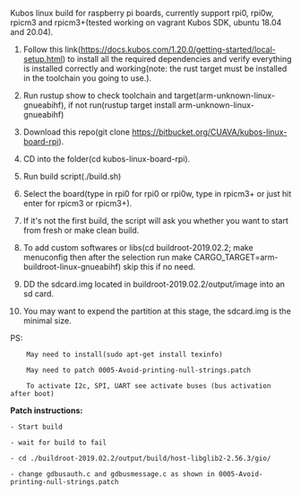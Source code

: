 Kubos linux build for raspberry pi boards, currently support rpi0, rpi0w, rpicm3 and rpicm3+(tested working on vagrant Kubos SDK, ubuntu 18.04 and 20.04).

1. Follow this link(https://docs.kubos.com/1.20.0/getting-started/local-setup.html) to install all the required dependencies and verify everything is installed correctly and working(note: the rust target must be installed in the toolchain you going to use.).

2. Run rustup show to check toolchain and target(arm-unknown-linux-gnueabihf), if not run(rustup target install arm-unknown-linux-gnueabihf)

3. Download this repo(git clone https://bitbucket.org/CUAVA/kubos-linux-board-rpi).

4. CD into the folder(cd kubos-linux-board-rpi).

5. Run build script(./build.sh)

6. Select the board(type in rpi0 for rpi0 or rpi0w, type in rpicm3+ or just hit enter for rpicm3 or rpicm3+).

7. If it's not the first build, the script will ask you whether you want to start from fresh or make clean build.

8. To add custom softwares or libs(cd buildroot-2019.02.2; make menuconfig then after the selection run make CARGO_TARGET=arm-buildroot-linux-gnueabihf) skip this if no need.

9. DD the sdcard.img located in buildroot-2019.02.2/output/image into an sd card.

10. You may want to expend the partition at this stage, the sdcard.img is the minimal size.


PS: 

		May need to install(sudo apt-get install texinfo)
	
		May need to patch 0005-Avoid-printing-null-strings.patch
	
		To activate I2c, SPI, UART see activate buses (bus activation after boot)

**Patch instructions:**
	
	- Start build
	
	- wait for build to fail
	
	- cd ./buildroot-2019.02.2/output/build/host-libglib2-2.56.3/gio/
	
	- change gdbusauth.c and gdbusmessage.c as shown in 0005-Avoid-printing-null-strings.patch
